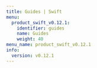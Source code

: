 ```yaml
---
title: Guides | Swift
menu:
  product_swift_v0.12.1:
    identifier: guides
    name: Guides
    weight: 40
menu_name: product_swift_v0.12.1
info:
  version: v0.12.1
---
```



